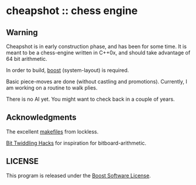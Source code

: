 # cheapshot :: chess engine

## Warning

Cheapshot is in early construction phase, and has been for some time.
It is meant to be a chess-engine written in C++0x, and should take advantage of 64 bit arithmetic.

In order to build, [boost](http://www.boost.org) (system-layout) is required.

Basic piece-moves are done (without castling and promotions). 
Currently, I am working on a routine to walk plies. 

There is no AI yet. You might want to check back in a couple of years.

## Acknowledgments

The excellent [makefiles](http://locklessinc.com/articles/makefile_tricks/) from lockless.

[Bit Twiddling Hacks](http://graphics.stanford.edu/~seander/bithacks.html) for inspiration for bitboard-arithmetic.

## LICENSE

This program is released under the [Boost Software License](http://www.boost.org/LICENSE_1_0.txt).
